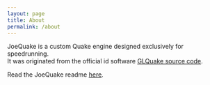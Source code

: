 ```yaml
---
layout: page
title: About
permalink: /about
---
```


JoeQuake is a custom Quake engine designed exclusively for speedrunning.  
It was originated from the official id software [GLQuake source code](https://github.com/id-Software/Quake).

Read the JoeQuake readme [here](https://github.com/j0zzz/JoeQuake#readme).